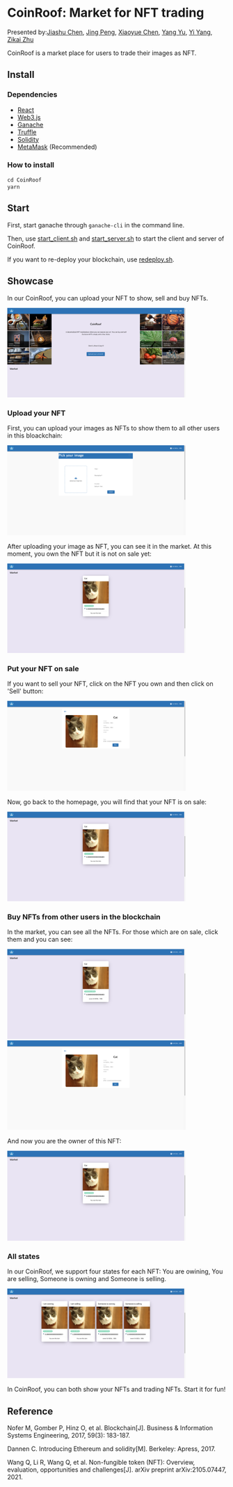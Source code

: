 # CoinRoof: Market for NFT trading

Presented by:[Jiashu Chen](jc5664@columbia.edu), [Jing Peng](jp4801@columbia.edu), [Xiaoyue Chen](xc2551@columbia.edu), [Yang Yu](), [Yi Yang](yy3089@columbia.edu), [Zikai Zhu](zz2765@columbia.edu)

CoinRoof is a market place for users to trade their images as NFT.



## Install

### Dependencies

- [React](https://reactjs.org/)
- [Web3.js](https://web3js.readthedocs.io/en/v1.7.3/)
- [Ganache](https://trufflesuite.com/ganache/)
- [Truffle](https://trufflesuite.com/)
- [Solidity](https://docs.soliditylang.org/en/v0.8.13/)
- [MetaMask](https://metamask.io/) (Recommended)



### How to install

```shell
cd CoinRoof
yarn
```



## Start

First, start ganache through `ganache-cli` in the command line.

Then, use [start_client.sh](./start_client.sh) and [start_server.sh](./start_server.sh) to start the client and server of CoinRoof.

If you want to re-deploy your blockchain, use [redeploy.sh](./redeploy.sh).



## Showcase

In our CoinRoof, you can upload your NFT to show, sell and buy NFTs.

<img src="./figures/coinroof.png" alt="Page" style="zoom:40%;" />

### Upload your NFT

First, you can upload your images as NFTs to show them to all other users in this bloackchain:

<img src="./figures/upload.png" alt="Page" style="zoom:40%;" />

After uploading your image as NFT, you can see it in the market. At this moment, you own the NFT but it is not on sale yet:

<img src="./figures/owning.png" alt="Page" style="zoom:40%;" />

### Put your NFT on sale

If you want to sell your NFT, click on the NFT you own and then click on 'Sell' button:

<img src="./figures/sell.png" alt="Page" style="zoom:40%;" />

Now, go back to the homepage, you will find that your NFT is on sale:

<img src="./figures/selling.png" alt="Page" style="zoom:40%;" />

### Buy NFTs from other users in the blockchain

In the market, you can see all the NFTs. For those which are on sale, click them and you can see:

<img src="./figures/onsale.png" alt="Page" style="zoom:40%;" />

<img src="./figures/buy.png" alt="Page" style="zoom:40%;" />

And now you are the owner of this NFT:

<img src="./figures/newown.png" alt="Page" style="zoom:40%;" />

### All states

In our CoinRoof, we support four states for each NFT: You are owining, You are selling, Someone is owning and Someone is selling.

<img src="./figures/cmp.png" alt="Page" style="zoom:40%;" />

In CoinRoof, you can both show your NFTs and trading NFTs. Start it for fun!

## Reference

Nofer M, Gomber P, Hinz O, et al. Blockchain[J]. Business & Information Systems Engineering, 2017, 59(3): 183-187.

Dannen C. Introducing Ethereum and solidity[M]. Berkeley: Apress, 2017.

Wang Q, Li R, Wang Q, et al. Non-fungible token (NFT): Overview, evaluation, opportunities and challenges[J]. arXiv preprint arXiv:2105.07447, 2021.